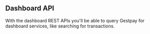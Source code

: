 ## Dashboard API

With the dashboard REST APIs you'll be able to query Gestpay for dashboard services, like searching for transactions. 
